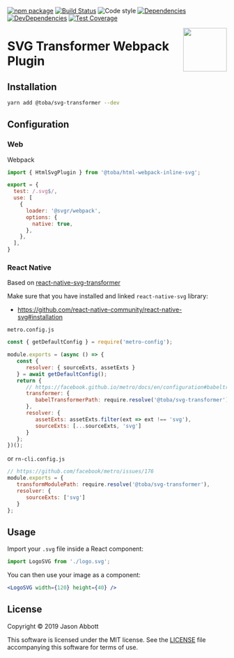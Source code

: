 [![npm package](https://img.shields.io/npm/v/@toba/svg-transformer.svg)](https://www.npmjs.org/package/@toba/svg-transformer)
[![Build Status](https://travis-ci.org/toba/svg-transformer.svg?branch=master)](https://travis-ci.org/toba/svg-transformer)
![Code style](https://img.shields.io/badge/code_style-prettier-ff69b4.svg)
[![Dependencies](https://img.shields.io/david/toba/svg-transformer.svg)](https://david-dm.org/toba/svg-loader)
[![DevDependencies](https://img.shields.io/david/dev/toba/svg-transformer.svg)](https://david-dm.org/toba/svg-loader#info=devDependencies&view=list)
[![Test Coverage](https://codecov.io/gh/toba/svg-loader/branch/master/graph/badge.svg)](https://codecov.io/gh/toba/svg-transformer)

<img src='https://toba.github.io/about/images/logo-colored.svg' width="100" align="right"/>

# SVG Transformer Webpack Plugin

## Installation

```sh
yarn add @toba/svg-transformer --dev

```

## Configuration

### Web

Webpack

```js
import { HtmlSvgPlugin } from '@toba/html-webpack-inline-svg';

export = {
  test: /.svg$/,
  use: [
    {
      loader: '@svgr/webpack',
      options: {
        native: true,
      },
    },
  ],
}
```

### React Native

Based on [react-native-svg-transformer](https://github.com/kristerkari/react-native-svg-transformer#step-3-configure-the-react-native-packager)

Make sure that you have installed and linked `react-native-svg` library:

-  https://github.com/react-native-community/react-native-svg#installation

`metro.config.js`

```js
const { getDefaultConfig } = require('metro-config');

module.exports = (async () => {
   const {
      resolver: { sourceExts, assetExts }
   } = await getDefaultConfig();
   return {
      // https://facebook.github.io/metro/docs/en/configuration#babeltransformerpath
      transformer: {
         babelTransformerPath: require.resolve('@toba/svg-transformer')
      },
      resolver: {
         assetExts: assetExts.filter(ext => ext !== 'svg'),
         sourceExts: [...sourceExts, 'svg']
      }
   };
})();
```

or
`rn-cli.config.js`

```js
// https://github.com/facebook/metro/issues/176
module.exports = {
   transformModulePath: require.resolve('@toba/svg-transformer'),
   resolver: {
      sourceExts: ['svg']
   }
};
```

## Usage

Import your `.svg` file inside a React component:

```jsx
import LogoSVG from './logo.svg';
```

You can then use your image as a component:

```jsx
<LogoSVG width={120} height={40} />
```

## License

Copyright &copy; 2019 Jason Abbott

This software is licensed under the MIT license. See the [LICENSE](./LICENSE) file
accompanying this software for terms of use.

